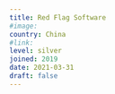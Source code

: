```yaml
---
title: Red Flag Software
#image:
country: China
#link:
level: silver
joined: 2019
date: 2021-03-31
draft: false
---
```

